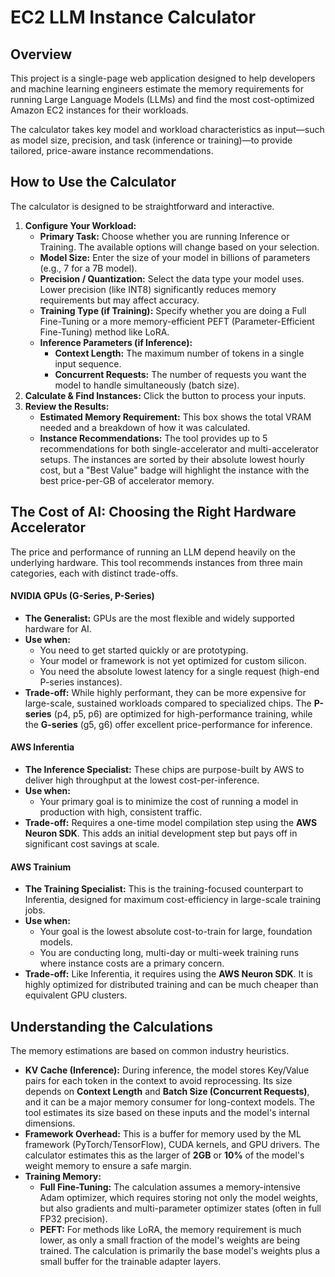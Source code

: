 # **EC2 LLM Instance Calculator**

## **Overview**

This project is a single-page web application designed to help developers and machine learning engineers estimate the memory requirements for running Large Language Models (LLMs) and find the most cost-optimized Amazon EC2 instances for their workloads.

The calculator takes key model and workload characteristics as input—such as model size, precision, and task (inference or training)—to provide tailored, price-aware instance recommendations.

## **How to Use the Calculator**

The calculator is designed to be straightforward and interactive.

1. **Configure Your Workload:**  
   * **Primary Task:** Choose whether you are running Inference or Training. The available options will change based on your selection.  
   * **Model Size:** Enter the size of your model in billions of parameters (e.g., 7 for a 7B model).  
   * **Precision / Quantization:** Select the data type your model uses. Lower precision (like INT8) significantly reduces memory requirements but may affect accuracy.  
   * **Training Type (if Training):** Specify whether you are doing a Full Fine-Tuning or a more memory-efficient PEFT (Parameter-Efficient Fine-Tuning) method like LoRA.  
   * **Inference Parameters (if Inference):**  
     * **Context Length:** The maximum number of tokens in a single input sequence.  
     * **Concurrent Requests:** The number of requests you want the model to handle simultaneously (batch size).  
2. **Calculate & Find Instances:** Click the button to process your inputs.  
3. **Review the Results:**  
   * **Estimated Memory Requirement:** This box shows the total VRAM needed and a breakdown of how it was calculated.  
   * **Instance Recommendations:** The tool provides up to 5 recommendations for both single-accelerator and multi-accelerator setups. The instances are sorted by their absolute lowest hourly cost, but a "Best Value" badge will highlight the instance with the best price-per-GB of accelerator memory.

## **The Cost of AI: Choosing the Right Hardware Accelerator**

The price and performance of running an LLM depend heavily on the underlying hardware. This tool recommends instances from three main categories, each with distinct trade-offs.

#### **NVIDIA GPUs (G-Series, P-Series)**

* **The Generalist:** GPUs are the most flexible and widely supported hardware for AI.  
* **Use when:**  
  * You need to get started quickly or are prototyping.  
  * Your model or framework is not yet optimized for custom silicon.  
  * You need the absolute lowest latency for a single request (high-end P-series instances).  
* **Trade-off:** While highly performant, they can be more expensive for large-scale, sustained workloads compared to specialized chips. The **P-series** (p4, p5, p6) are optimized for high-performance training, while the **G-series** (g5, g6) offer excellent price-performance for inference.

#### **AWS Inferentia**

* **The Inference Specialist:** These chips are purpose-built by AWS to deliver high throughput at the lowest cost-per-inference.  
* **Use when:**  
  * Your primary goal is to minimize the cost of running a model in production with high, consistent traffic.  
* **Trade-off:** Requires a one-time model compilation step using the **AWS Neuron SDK**. This adds an initial development step but pays off in significant cost savings at scale.

#### **AWS Trainium**

* **The Training Specialist:** This is the training-focused counterpart to Inferentia, designed for maximum cost-efficiency in large-scale training jobs.  
* **Use when:**  
  * Your goal is the lowest absolute cost-to-train for large, foundation models.  
  * You are conducting long, multi-day or multi-week training runs where instance costs are a primary concern.  
* **Trade-off:** Like Inferentia, it requires using the **AWS Neuron SDK**. It is highly optimized for distributed training and can be much cheaper than equivalent GPU clusters.

## **Understanding the Calculations**

The memory estimations are based on common industry heuristics.

* **KV Cache (Inference):** During inference, the model stores Key/Value pairs for each token in the context to avoid reprocessing. Its size depends on **Context Length** and **Batch Size (Concurrent Requests)**, and it can be a major memory consumer for long-context models. The tool estimates its size based on these inputs and the model's internal dimensions.  
* **Framework Overhead:** This is a buffer for memory used by the ML framework (PyTorch/TensorFlow), CUDA kernels, and GPU drivers. The calculator estimates this as the larger of **2GB** or **10%** of the model's weight memory to ensure a safe margin.  
* **Training Memory:**  
  * **Full Fine-Tuning:** The calculation assumes a memory-intensive Adam optimizer, which requires storing not only the model weights, but also gradients and multi-parameter optimizer states (often in full FP32 precision).  
  * **PEFT:** For methods like LoRA, the memory requirement is much lower, as only a small fraction of the model's weights are being trained. The calculation is primarily the base model's weights plus a small buffer for the trainable adapter layers.
